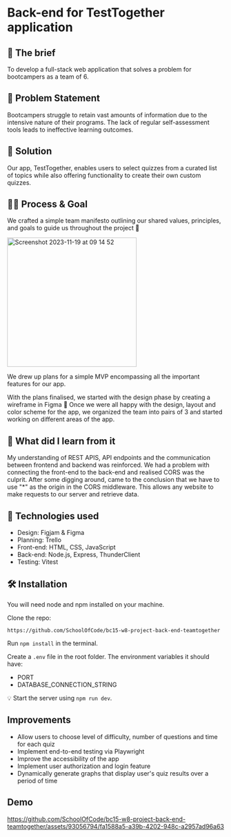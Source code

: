 # Back-end for TestTogether application

## 💼 The brief

To develop a full-stack web application that solves a problem for bootcampers as a team of 6.

## 🧠 Problem Statement

Bootcampers struggle to retain vast amounts of information due to the intensive nature of their programs. The lack of regular self-assessment tools leads to ineffective learning outcomes. 

## 🔖 Solution 

Our app, TestTogether, enables users to select quizzes from a curated list of topics while also offering functionality to create their own custom quizzes.

## 💪🏽 Process & Goal

We crafted a simple team manifesto outlining our shared values, principles, and goals to guide us throughout the project 📕

<img width="300" alt="Screenshot 2023-11-19 at 09 14 52" src="https://github.com/SchoolOfCode/bc15-w8-project-back-end-teamtogether/assets/93056794/55e41d42-a881-4b07-b684-2a3fbb2cc060">


We drew up plans for a simple MVP encompassing all the important features for our app. 

With the plans finalised, we started with the design phase by creating a wireframe in Figma 🎨 
Once we were all happy with the design, layout and color scheme for the app, we organized the team into pairs of 3 and started working on different areas of the app. 

## 🤔 What did I learn from it

My understanding of REST APIS, API endpoints and the communication between frontend and backend was reinforced. 
We had a problem with connecting the front-end to the back-end and realised CORS was the culprit. After some digging around, came to the conclusion that we have to use "*" as the origin in the CORS middleware. This allows any website to make requests to our server and retrieve data. 


## 📡 Technologies used

- Design: Figjam & Figma
- Planning: Trello
- Front-end: HTML, CSS, JavaScript
- Back-end: Node.js, Express, ThunderClient
- Testing: Vitest 


## 🛠️ Installation

You will need node and npm installed on your machine.

Clone the repo:

`https://github.com/SchoolOfCode/bc15-w8-project-back-end-teamtogether`

Run `npm install` in the terminal.

Create a `.env` file in the root folder. The environment variables it should have:

- PORT
- DATABASE_CONNECTION_STRING

💡 Start the server using `npm run dev`.


## Improvements

- Allow users to choose level of difficulty, number of questions and time for each quiz
- Implement end-to-end testing via Playwright
- Improve the accessibility of the app 
- Implement user authorization and login feature
- Dynamically generate graphs that display user's quiz results over a period of time



## Demo 




https://github.com/SchoolOfCode/bc15-w8-project-back-end-teamtogether/assets/93056794/fa1588a5-a39b-4202-948c-a2957ad96a63




